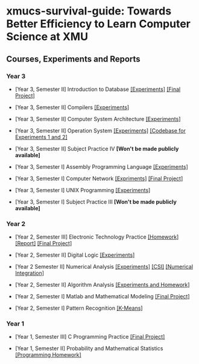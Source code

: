 # xmucs-survival-guide: Towards Better Efficiency to Learn Computer Science at XMU

## Courses, Experiments and Reports

### Year 3

- [Year 3, Semester II] Introduction to Database [[Experiments]](https://github.com/SmartPolarBear/database-xmu-cs2023) [[Final Project]](https://github.com/SmartPolarBear/grade_management_client)

- [Year 3, Semester II] Compilers [[Experiments]](https://github.com/SmartPolarBear/compiler-csxmu-2023)

- [Year 3, Semester II] Computer System Architecture [[Experiments]](https://github.com/SmartPolarBear/sysarch-csxmu-2023)

- [Year 3, Semester II] Operation System [[Experiments]](https://github.com/SmartPolarBear/os-csxmu-2023) [[Codebase for Experiments 1 and 2]](https://github.com/SmartPolarBear/nachos-csxmu-2023)

- [Year 3, Semester II] Subject Practice IV **[Won't be made publicly available]**

- [Year 3, Semester I] Assembly Programming Language [[Experiments]](https://github.com/SmartPolarBear/assembly-csxmu-2022)

- [Year 3, Semester I] Computer Network [[Expriments]](https://github.com/SmartPolarBear/computer-network-reports-csxmu-2022) [[Final Project]](https://github.com/SmartPolarBear/xv6_enhanced)

- [Year 3, Semester I] UNIX Programming [[Experiments]](https://github.com/SmartPolarBear/unix-programming-csxmu-2022)

- [Year 3, Semester I] Subject Practice III **[Won't be made publicly available]**

### Year 2

- [Year 2, Semester III] Electronic Technology Practice [[Homework]](https://github.com/SmartPolarBear/mp430-homework-csxmu-2022) [[Report]](https://github.com/SmartPolarBear/msp430-report-csxmu-2022) [[Final Project]](https://github.com/SmartPolarBear/mp430-car-csxmu-2022)

- [Year 2, Semester II] Digital Logic [[Experiments]](https://github.com/SmartPolarBear/digital-logic-csxmu-2022)

- [Year 2 Semester II] Numerical Analysis [[Experiments]](https://github.com/SmartPolarBear/numerical-analysis-csxmu-2022) [[CSI]](https://github.com/SmartPolarBear/CSI-python) [[Numerical Integration]](https://github.com/SmartPolarBear/numerical_integration)

- [Year 2, Semester II] Algorithm Analysis [[Experiments and Homework]](https://github.com/SmartPolarBear/algorithm-analysis-csxmu-2022)

- [Year 2, Semester I] Matlab and Mathematical Modeling [[Final Project]](https://github.com/SmartPolarBear/matlab-math-analysis-csxmu-2021)

- [Year 2, Semester I] Pattern Recognition [[K-Means]](https://github.com/SmartPolarBear/kmeans-python)

### Year 1

- [Year 1, Semester III] C Programming Practice [[Final Project]](https://github.com/SmartPolarBear/plane-ticket)

- [Year 1, Semester II] Probability and Mathematical Statistics [[Programming Homework]](https://github.com/SmartPolarBear/random_generator)
